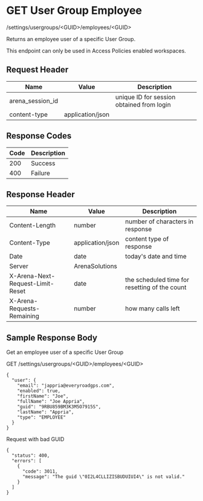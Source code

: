 # GET User Group Employee
/settings/usergroups/&lt;GUID&gt;/employees/&lt;GUID&gt;

Returns an employee user of a specific User Group.

This endpoint can only be used in Access Policies enabled workspaces.

## Request Header

| Name<br> | Value<br> | Description<br> |
|  --- |  --- |  --- | 
| arena_session_id<br> |   | unique ID for session obtained from login<br> |
| content-type<br> | application/json<br> |   |

## Response Codes

| Code<br> | Description<br> |
|  --- |  --- | 
| 200<br> | Success<br> |
| 400<br> | Failure<br> |

## Response Header

| Name<br> | Value<br> | Description<br> |
|  --- |  --- |  --- | 
| Content-Length<br> | number<br> | number of characters in response<br> |
| Content-Type<br> | application/json<br> | content type of response<br> |
| Date<br> | date<br> | today's date and time<br> |
| Server<br> | ArenaSolutions<br> |   |
| X-Arena-Next-Request-Limit-Reset<br> | date<br> | the scheduled time for resetting of the count<br> |
| X-Arena-Requests-Remaining<br> | number<br> | how many calls left<br> |

## Sample Response Body
Get an employee user of a specific User Group

GET /settings/usergroups/&lt;GUID&gt;/employees/&lt;GUID&gt;

```
{
  "user": {
    "email": "jappria@everyroadgps.com",
    "enabled": true,
    "firstName": "Joe",
    "fullName": "Joe Appria",
    "guid": "9RBU859BM3K3M5O7915S",
    "lastName": "Appria",
    "type": "EMPLOYEE"
  }
}
```
Request with bad GUID

```
{
  "status": 400,
  "errors": [
    {
      "code": 3011,
      "message": "The guid \"0I2L4CLLIZISBUDUIUI4\" is not valid."
    }
  ]
}
```
